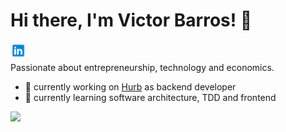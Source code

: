 # Hi there, I'm Victor Barros! 👋

<a href="https://www.linkedin.com/in/victor-almeida-barros/?locale=en_US">
  <img align="left" width="25px" src="https://raw.githubusercontent.com/victorabarros/victorabarros/master/assets/linkedin.jpeg" />
</a>
<br />

Passionate about entrepreneurship, technology and economics.

- 🔭 currently working on [Hurb](http://github.com/hurbcom) as backend developer
- 🌱 currently learning software architecture, TDD and frontend

<a>
  <img src="https://github-readme-stats.anuraghazra1.vercel.app/api/top-langs/?username=victorabarros&count_private=true&layout=compact" />
</a>
<!-- https://github.com/anuraghazra/github-readme-stats -->

<!--
**victorabarros/victorabarros** is a ✨ _special_ ✨ repository because its `README.md` (this file) appears on your GitHub profile.

Here are some ideas to get you started:

- 🔭 I’m currently working on ...
- 🌱 I’m currently learning ...
- 👯 I’m looking to collaborate on ...
- 🤔 I’m looking for help with ...
- 💬 Ask me about ...
- 📫 How to reach me: ...
- 😄 Pronouns: ...
- ⚡ Fun fact: ...
-->
